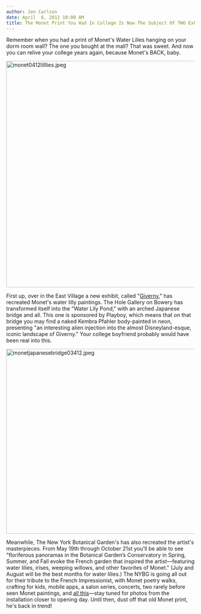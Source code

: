 ```yaml
---
author: Jen Carlson
date: April  6, 2012 10:00 AM
title: The Monet Print You Had In College Is Now The Subject Of TWO Exhibits
---
```


<p>Remember when you had a print of Monet&apos;s Water Lilies hanging on your dorm room wall? The one you bought at the mall? That was sweet. And now you can relive your college years again, because Monet&apos;s BACK, baby. </p>

<p><span class="mt-enclosure mt-enclosure-image" style="display: inline;"> <img alt="monet0412lilllies.jpeg" src="https://web.archive.org/web/20120407010320im_/http://gothamist.com/attachments/arts_jen/monet0412lilllies.jpeg" width="640" height="605" class="image-none"> </span></p>

<p>First up, over in the East Village a new exhibit, called &quot;<a href="https://web.archive.org/web/20120407010320/http://theholenyc.com/2012/03/23/giverny-by-e-v-day-and-kembra-pfahler/">Giverny</a>,&quot; has recreated Monet&apos;s water lilly paintings. The Hole Gallery on  Bowery has transformed itself into the &quot;Water Lily Pond,&quot; with an arched Japanese bridge and all. This one is sponsored by Playboy, which means that <em>on</em> that bridge you may find a naked Kembra Pfahler body-painted in neon, presenting &quot;an interesting alien injection into the almost Disneyland-esque, iconic landscape of Giverny.&quot; Your college boyfriend probably would have been real into this.</p>

<p><span class="mt-enclosure mt-enclosure-image" style="display: inline;"> <img alt="monetjapanesebridge03412.jpeg" src="https://web.archive.org/web/20120407010320im_/http://gothamist.com/attachments/arts_jen/monetjapanesebridge03412.jpeg" width="640" height="494" class="image-none"> </span></p>

<p>Meanwhile, The New York Botanical Garden&apos;s has also recreated the artist&apos;s masterpieces. From May 19th through October 21st you&apos;ll be able to see &quot;floriferous panoramas in the Botanical Garden&#x2019;s Conservatory in Spring, Summer, and Fall evoke the French garden that inspired the artist&#x2014;featuring water lilies, irises, weeping willows, and other favorites of Monet.&quot; (July and August will be the best months for water lilies.) The NYBG is going all out for their tribute to the French Impressionist, with Monet poetry walks, crafting for kids, mobile apps, a salon series, concerts, two rarely before seen Monet paintings, and <a href="https://web.archive.org/web/20120407010320/http://www.nybg.org/exhibitions/2012/monet/index.php">all this</a>&#x2014;stay tuned for photos from the installation closer to opening day. Until then, dust off that old Monet print, he&apos;s back in trend!</p>
